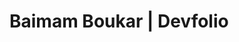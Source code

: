 # Baimam Boukar | Devfolio



<!--
![image](https://github.com/user-attachments/assets/ad0a7a72-6ba0-4eda-95f2-9d78636f58b3) 
AIS

![image](https://github.com/user-attachments/assets/36e2ea12-e8a5-415a-98b8-983234bbb4fd)
EDEA
![image](https://github.com/user-attachments/assets/e908e8a3-0aa4-450a-93e7-69e9dd4f5a57)
CMU
![image](https://github.com/user-attachments/assets/ba336e49-09dd-4314-b072-0fb35ca936cd)

iSTAR
![image](https://github.com/user-attachments/assets/30333156-5735-4fcb-ba40-2fb994b3fb21)

Kribi
![image](https://github.com/user-attachments/assets/021b45cf-ea55-45b8-afdb-e6ba7223dc2c)

YK ![image](https://github.com/user-attachments/assets/5ac24554-c007-4c5d-bf88-67af2d612646)
FP ![image](https://github.com/user-attachments/assets/fbe641f1-97a2-4d7d-a490-64a137f8c353)
FW ![image](https://github.com/user-attachments/assets/51fc2684-8b40-4b88-b726-ed8c851ad007)
AC ![image](https://github.com/user-attachments/assets/76d57800-6267-4487-ab3a-f69ca7797850)


GSMA ![image](https://github.com/user-attachments/assets/6cb097a7-0bfb-400a-8f4b-34c1a6766977)
FF ![image](https://github.com/user-attachments/assets/de36cdd9-0a49-4dde-9b45-fd287cc6063e)
CAMPAIN ![image](https://github.com/user-attachments/assets/c80a7027-32cd-46e3-8d7d-6c07bb2bf04b)

[INTELLIBRA ICON] <img width="47" height="40" alt="image" src="https://github.com/user-attachments/assets/555ae617-77ba-4315-9a10-52251a3ebea3" />
[DEEPFACE] <img width="559" height="280" alt="deepface" src="https://github.com/user-attachments/assets/363932bb-0ca1-442e-a525-f70e58e0ee28" />
[SOS] <img width="96" height="96" alt="image" src="https://github.com/user-attachments/assets/0113c6ab-3489-4d8a-970f-9f251d23d316" />

MINESEC ![image](https://github.com/user-attachments/assets/792eab86-5fe1-4bb1-95ae-c0fbce35c9ee)
[IBM] <img width="663" height="571" alt="image" src="https://github.com/user-attachments/assets/17709c98-69fc-4b3d-bd9a-eac7a24f7a8e" />
[ANORA] <img width="100" height="100" alt="image" src="https://github.com/user-attachments/assets/22c201fa-7183-4ddd-83e1-c46fe0832cce" />
[IBMW] <img width="200" height="200" alt="image" src="https://github.com/user-attachments/assets/9b63d7d2-b7e3-48cb-ae84-f9c44f16fa71" />


GITHUB ![image](https://github.com/user-attachments/assets/19771f37-ee31-43d6-a993-29de6929379c)
-->

